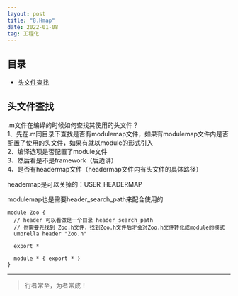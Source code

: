 ```yaml
---
layout: post
title: "8.Hmap"
date: 2022-01-08
tag: 工程化
---
```



## 目录
- [头文件查找](#content1)   


<!-- ************************************************ -->
## <a id="content1">头文件查找</a>

.m文件在编译的时候如何查找其使用的头文件？     
1、先在.m同目录下查找是否有modulemap文件，如果有modulemap文件内是否配置了使用的头文件，如果有就以module的形式引入    
2、编译选项是否配置了module文件   
3、然后看是不是framework（后边讲）   
4、是否有headermap文件（headermap文件内有头文件的具体路径）   

headermap是可以关掉的：USER_HEADERMAP    



modulemap也是需要header_search_path来配合使用的    
```
module Zoo {
  // header 可以看做是一个目录 header_search_path
  // 也需要先找到 Zoo.h文件，找到Zoo.h文件后才会对Zoo.h文件转化成module的模式
  umbrella header "Zoo.h"

  export *

  module * { export * }
}
```




----------
>  行者常至，为者常成！


